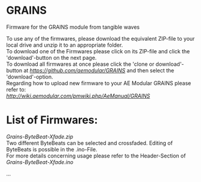 # GRAINS
Firmware for the GRAINS module from tangible waves

To use any of the firmwares, please download the equivalent ZIP-file to your local drive and unzip it to an appropriate folder.  
To download one of the Firmwares please click on its ZIP-file and click the 'download'-button on the next page.   
To download all firmwares at once please click the 'clone or download'-button at *https://github.com/aemodular/GRAINS* and then select the 'download'-option.  
Regarding how to upload new firmware to your AE Modular GRAINS please refer to:    
*http://wiki.aemodular.com/pmwiki.php/AeManual/GRAINS*

List of Firmwares:
==================
*Grains-ByteBeat-Xfade.zip*                                                                 
Two different ByteBeats can be selected and crossfaded. Editing of ByteBeats is possible in the .ino-File.   
For more details concerning usage please refer to the Header-Section of *Grains-ByteBeat-Xfade.ino*

...
